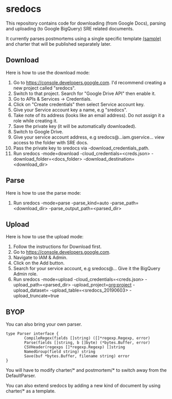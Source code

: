 # sredocs

This repository contains code for downloading (from Google Docs), parsing and uploading (to Google BigQuery) SRE related documents.

It currently parses postmortems using a single specific template [(sample)](https://docs.google.com/document/d/15Vyd2b3RYQZ3p6UztfbHWsd0fCzzwa42jwEczwFB8es/preview) and charter that will be published separately later.


## Download

Here is how to use the download mode:

1. Go to https://console.developers.google.com. I'd recommend creating a new project called "sredocs". 
1. Switch to that project. Search for "Google Drive API" then enable it. 
1. Go to APIs & Services -> Credentials. 
1. Click on "Create credentials" then select Service account key. 
1. Give your Service account key a name, e.g "sredocs". 
1. Take note of its address (looks like an email address). Do not assign it a role while creating it. 
1. Save the private key (it will be automatically downloaded). 
1. Switch to Google Drive. 
1. Give your service account address, e.g sredocs@...iam.gservice... view access to the folder with SRE docs.
1. Pass the private key to sredocs via -download_credentials_path.
1. Run sredocs -mode=download -cloud_credentials=<creds.json> -download_folder=<docs_folder> -download_destination=<download_dir>

## Parse

Here is how to use the parse mode:


1. Run sredocs -mode=parse -parse_kind=auto -parse_path=<download_dir> -parse_output_path=<parsed_dir>

## Upload

Here is how to use the upload mode:

1. Follow the instructions for Download first. 
1. Go to https://console.developers.google.com. 
1. Navigate to IAM & Admin. 
1. Click on the Add button. 
1. Search for your service account, e.g sredocs@... Give it the BigQuery Admin role.
1. Run sredocs -mode=upload -cloud_credentials=<creds.json> -upload_path=<parsed_dir> -upload_project=<org:project> -upload_dataset=<sredocs> -upload_table=<sredocs_20190603> -upload_truncate=true


## BYOP

You can also bring your own parser.

~~~~
type Parser interface {
        CompileRegex(fields []string) ([]*regexp.Regexp, error)
        Parse(fields []string, b []byte) (*bytes.Buffer, error)
        CSVHeader(regexps []*regexp.Regexp) []string
        NamedGroup(field string) string
        Save(buf *bytes.Buffer, filename string) error
}
~~~~

You will have to modify charter/* and postmortem/* to switch away from the DefaultParser.

You can also extend sredocs by adding a new kind of document by using charter/* as a template.
